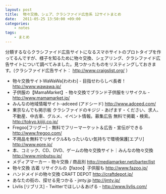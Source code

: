 ```yaml
---
layout: post
title:  物々交換、シェア、クラシファイド広告系 12サイトまとめ
date:   2011-05-25 13:50:00 +09:00
categories:
    - notes
tags:
    - まとめ
---
```


分類するならクラシファイド広告サイトになるスマホサイトのプロトタイプを作ってるんですが、様子を知るために物々交換、シェアリング、クラシファイド広告サイトについて調べてみました。見つかったものをリスティングしておきます。(クラシファイド広告サイト： http://www.craigslist.org/ ）

- 物々交換サイトWaWaWa[わわわ] - 目指せわらしべ長者！  http://www.wawawa.jp/
- 子供服の【MamaMarket】- 物々交換でブランド子供服をリサイクル -  http://www.mamamarket.jp/
- みんなの地域情報サイト-adceed (アドシード)  http://www.adceed.com/
- 東京なんでも掲示板 クラシファイドのキジジ - あげます・ください、求人、不動産、中古車、グルメ、イベント情報。募集広告 無料で掲載・検索。  http://tokyo.kijiji.co.jp/
- Fregoo[フリグー] - 無料でフリーマーケット＆広告・宣伝ができる  http://www.fregoo.com/
- 不用品を無料でリサイクル&もったいない気持ちで環境保護[エプリ]  http://www.epre.jp/
- 本、コミック、CD、DVD、ゲームの物々交換サイト｜みんなの物々交換  http://www.minbutsu.jp/
- メディアマーカー - 物々交換 / 商品別  http://mediamarker.net/barter/list
- 物々交換 古着 リサイクルの【fazoo】子供服も  http://www.fazoo.jp/
- ハンドメイドの物々交換 CRAFT DEPOT  http://craftdepot.jp/
- あなたの街の、探せる見つかる - jmty.jp  http://jmty.jp/
- Livlis [リブリス] - Twitterでほしい＆あげる -  http://www.livlis.com/
